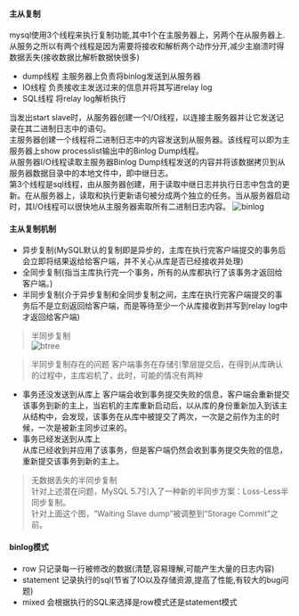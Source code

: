 #### 主从复制
mysql使用3个线程来执行复制功能,其中1个在主服务器上，另两个在从服务器上.  
从服务之所以有两个线程是因为需要将接收和解析两个动作分开,减少主崩溃时得数据丢失(接收数据比解析数据快很多)
+ dump线程 主服务器上负责将binlog发送到从服务器
+ IO线程   负责接收主发送过来的信息并将其写进relay log
+ SQL线程  将relay log解析执行


当发出start slave时，从服务器创建一个I/O线程，以连接主服务器并让它发送记录在其二进制日志中的语句。  
主服务器创建一个线程将二进制日志中的内容发送到从服务器。该线程可以即为主服务器上show processlist输出中的Binlog Dump线程。  
从服务器I/O线程读取主服务器Binlog Dump线程发送的内容并将该数据拷贝到从服务器数据目录中的本地文件中，即中继日志。  
第3个线程是sql线程，由从服务器创建，用于读取中继日志并执行日志中包含的更新。在从服务器上，读取和执行更新语句被分成两个独立的任务。当从服务器启动时，其I/O线程可以很快地从主服务器索取所有二进制日志内容。
![binlog](https://github.com/tinysKai/JavaNote/blob/master/image/article/2018/0709//binlog.JPG)


#### 主从复制机制
+ 异步复制(MySQL默认的复制即是异步的，主库在执行完客户端提交的事务后会立即将结果返给给客户端，并不关心从库是否已经接收并处理)
+ 全同步复制(指当主库执行完一个事务，所有的从库都执行了该事务才返回给客户端。)
+ 半同步复制(介于异步复制和全同步复制之间，主库在执行完客户端提交的事务后不是立刻返回给客户端，而是等待至少一个从库接收到并写到relay log中才返回给客户端)  

>半同步复制  
![btree](https://github.com/tinysKai/JavaNote/blob/master/image/article/2018/0709//replication.jpg)
  
>半同步复制存在的问题
客户端事务在存储引擎层提交后，在得到从库确认的过程中，主库宕机了，此时，可能的情况有两种

 + 事务还没发送到从库上
     客户端会收到事务提交失败的信息，客户端会重新提交该事务到新的主上，当宕机的主库重新启动后，以从库的身份重新加入到该主从结构中，会发现，该事务在从库中被提交了两次，一次是之前作为主的时候，一次是被新主同步过来的。
+ 事务已经发送到从库上  
     从库已经收到并应用了该事务，但是客户端仍然会收到事务提交失败的信息，重新提交该事务到新的主上。
  

>无数据丢失的半同步复制  
针对上述潜在问题，MySQL 5.7引入了一种新的半同步方案：Loss-Less半同步复制。  
针对上面这个图，“Waiting Slave dump”被调整到“Storage Commit”之前。


#### binlog模式
+ row 只记录每一行被修改的数据(清楚,容易理解,可能产生大量的日志内容)
+ statement 记录执行的sql(节省了IO以及存储资源,提高了性能,有较大的bug问题)
+ mixed 会根据执行的SQL来选择是row模式还是statement模式